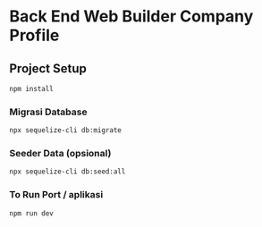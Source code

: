 # Back End Web Builder Company Profile

## Project Setup

```sh
npm install
```
### Migrasi Database

```sh
npx sequelize-cli db:migrate
```

### Seeder Data (opsional)

```sh
npx sequelize-cli db:seed:all
```

### To Run Port / aplikasi

```sh
npm run dev
```